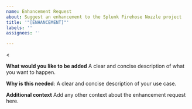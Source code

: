 ```yaml
---
name: Enhancement Request
about: Suggest an enhancement to the Splunk Firehose Nozzle project
title: '"[ENHANCEMENT]"'
labels: ''
assignees: ''

---
```


<<!-- Please only use this template for submitting enhancement requests -->

**What would you like to be added**
A clear and concise description of what you want to happen.

**Why is this needed**:
A clear and concise description of your use case.

**Additional context**
Add any other context about the enhancement request here.
